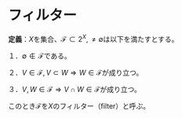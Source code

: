 # フィルター

**定義**：${ X }$を集合、${ \mathscr{F}\subset 2^{X}, \neq \emptyset }$は以下を満たすとする。

１．${ \emptyset \notin \mathscr{F} }$である。

２．${ V\in\mathscr{F}, V\subset W \Longrightarrow W\in\mathscr{F} }$が成り立つ。

３．${ V, W\in\mathscr{F} \Longrightarrow V\cap W\in\mathscr{F} }$が成り立つ。

このとき${ \mathscr{F} }$を${ X }$のフィルター（filter）と呼ぶ。
